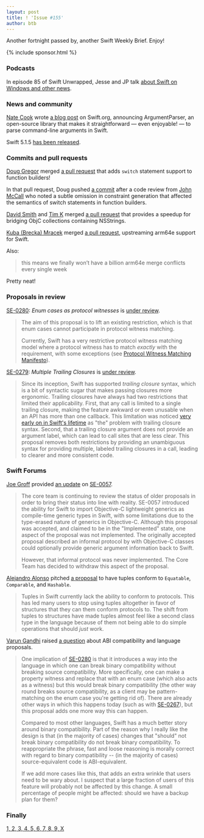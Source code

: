 ```yaml
---
layout: post
title: ! 'Issue #155'
author: btb
---
```


Another fortnight passed by, another Swift Weekly Brief. Enjoy!

<!--excerpt-->

{% include sponsor.html %}

### Podcasts

In episode 85 of Swift Unwrapped, Jesse and JP talk [about Swift on Windows and other news](https://spec.fm/podcasts/swift-unwrapped/317221).

### News and community

[Nate Cook](https://twitter.com/nnnnnnnn/) wrote [a blog post](https://swift.org/blog/argument-parser/) on Swift.org,
announcing ArgumentParser, an open-source library that makes it straightforward
— even enjoyable! — to parse command-line arguments in Swift.

Swift 5.1.5 [has been released](https://swift.org/download/).

### Commits and pull requests

[Doug Gregor](https://twitter.com/dgregor79) merged [a pull request](https://github.com/apple/swift/pull/30174)
that adds `switch` statement support to function builders!

In that pull request, Doug pushed [a commit](https://github.com/apple/swift/commit/ea8d143f6425e4db7ba78df82776cc075add1e22)
after a code review from [John McCall](https://twitter.com/pathofshrines) who
noted a subtle omission in constraint generation that affected the semantics of
switch statements in function builders.

[David Smith](https://twitter.com/Catfish_Man) and [Tim K](https://github.com/tbkka) merged [a pull request](https://github.com/apple/swift/pull/30329) that provides a speedup for bridging
ObjC collections containing NSStrings.

[Kuba (Brecka) Mracek](https://twitter.com/kubamracek) merged [a pull request](https://github.com/apple/swift/pull/30112),
upstreaming arm64e support for Swift.

Also:

> this means we finally won’t have a billion arm64e merge conflicts every
single week

Pretty neat!

### Proposals in review

[SE-0280](https://github.com/apple/swift-evolution/blob/master/proposals/0280-enum-cases-as-protocol-witnesses.md): *Enum cases as protocol witnesses* is [under review](https://forums.swift.org/t/se-0280-enum-cases-as-protocol-witnesses/34257).

> The aim of this proposal is to lift an existing restriction, which is that
enum cases cannot participate in protocol witness matching.
>
> Currently, Swift has a very restrictive protocol witness matching model where
a protocol witness has to match _exactly_ with the requirement, with some
exceptions (see [Protocol Witness Matching Manifesto](https://forums.swift.org/t/protocol-witness-matching-mini-manifesto/32752)).

[SE-0279](https://github.com/apple/swift-evolution/blob/master/proposals/0279-multiple-trailing-closures.md): *Multiple Trailing Closures* is [under review](https://forums.swift.org/t/se-0279-multiple-trailing-closures/34255).

> Since its inception, Swift has supported _trailing closure_ syntax, which is
a bit of syntactic sugar that makes passing closures more ergonomic. Trailing
closures have always had two restrictions that limited their applicability.
First, that any call is limited to a single trailing closure, making the
feature awkward or even unusable when an API has more than one callback. This
limitation was noticed [very early on in Swift's
lifetime](https://www.natashatherobot.com/swift-trailing-closure-syntax/) as
"the" problem with trailing closure syntax. Second, that a trailing closure
argument does not provide an argument label, which can lead to call sites that
are less clear. This proposal removes both restrictions by providing an
unambiguous syntax for providing multiple, labeled trailing closures in a call,
leading to clearer and more consistent code.  

### Swift Forums

[Joe Groff](https://twittter.com/jckarter) provided [an update](https://forums.swift.org/t/update-on-se-0057/34246)
on [SE-0057](https://github.com/apple/swift-evolution/blob/master/proposals/0057-importing-objc-generics.md).

> The core team is continuing to review the status of older proposals in order
to bring their status into line with reality. SE-0057 introduced the ability
for Swift to import Objective-C lightweight generics as compile-time generic
types in Swift, with some limitations due to the type-erased nature of generics
in Objective-C. Although this proposal was accepted, and claimed to be in the
"Implemented" state, one aspect of the proposal was not implemented. The
originally accepted proposal described an informal protocol by with Objective-C
classes could optionally provide generic argument information back to Swift.
>
> However, that informal protocol was never implemented. The Core Team has
decided to withdraw this aspect of the proposal.

[Alejandro Alonso](https://github.com/Azoy) pitched [a proposal](https://forums.swift.org/t/tuples-conform-to-equatable-comparable-and-hashable/34156)
to have tuples conform to `Equatable`, `Comparable`, and `Hashable`.

> Tuples in Swift currently lack the ability to conform to protocols. This has
led many users to stop using tuples altogether in favor of structures that they
can them conform protocols to. The shift from tuples to structures have made
tuples almost feel like a second class type in the language because of them not
being able to do simple operations that should _just_ work.

[Varun Gandhi](https://forums.swift.org/u/varun_gandhi/summary) raised [a question](https://forums.swift.org/t/abi-compatibility-hazards-and-new-language-proposals/34347)
about ABI compatibility and language proposals.

> One implication of [SE-0280](https://forums.swift.org/t/se-0280-enum-cases-as-protocol-witnesses)
is that it introduces a way into the language in which one can break binary
compatibility without breaking source compatibility. More specifically, one can
make a property witness and replace that with an enum case (which also acts as
a witness) but this would break binary compatibility (the other way round
breaks source compatibility, as a client may be pattern-matching on the enum
case you're getting rid of). There are already other ways in which this happens
today (such as with [SE-0267](https://github.com/apple/swift-evolution/blob/master/proposals/0267-where-on-contextually-generic.md)),
but this proposal adds one more way this can happen.
>
> Compared to most other languages, Swift has a much better story around binary
compatibility. Part of the reason why I really like the design is that (in the
majority of cases) changes that "should" not break binary compatibility do not
break binary compatibility. To reappropriate the phrase, fast and loose
reasoning is morally correct with regard to binary compatibility -- (in the
majority of cases) source-equivalent code is ABI-equivalent.
>
> If we add more cases like this, that adds an extra wrinkle that users need to
be wary about. I suspect that a large fraction of users of this feature will
probably not be affected by this change. A small percentage of people might be
affected: should we have a backup plan for them?

### Finally

[1, 2, 3, 4, 5, 6, 7, 8, 9, X](https://twitter.com/jckarter/status/1234598045511106561)
